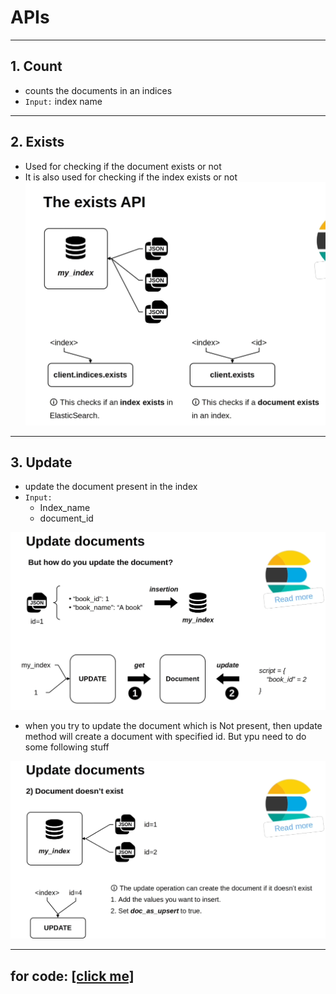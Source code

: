# APIs
---
## 1. Count
-   counts the documents in an indices
-   `Input:` index name
---
## 2. Exists
-   Used for checking if the document exists or not 
-   It is also used for checking if the index exists or not
![Exists API](./img-src/exists_api.png)
---

## 3. Update
-   update the document present in the index
-   `Input:` 
    -   Index_name
    -   document_id

![Update document](./img-src/update_document.png)

-   when you try to update the document which is Not present, then update method will create a document with specified id. But ypu need to do some following stuff

![update as upsert](./img-src/update_as_upsert.png)

---

for code: <a href="./src/apis.ipynb">[click me]</a>
---